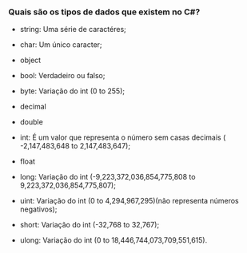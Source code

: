 ### Quais são os tipos de dados que existem no C#?

- string: Uma série de caractéres;
- char: Um único caracter;

- object

- bool: Verdadeiro ou falso;

- byte: Variação do int (0 to 255);

- decimal

- double

- int: É um valor que representa o número sem casas decimais (	-2,147,483,648 to 2,147,483,647);

- float

- long: Variação do int (-9,223,372,036,854,775,808 to 9,223,372,036,854,775,807);

- uint: Variação do int (0 to 4,294,967,295)(não representa números negativos);

- short: Variação do int (-32,768 to 32,767);

- ulong: Variação do int (0 to 18,446,744,073,709,551,615).